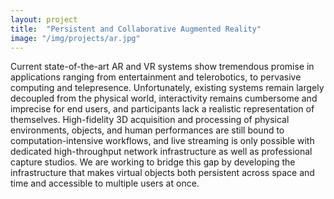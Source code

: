```yaml
---
layout: project
title:  "Persistent and Collaborative Augmented Reality"
image: "/img/projects/ar.jpg"
---
```

Current state-of-the-art AR and VR systems show tremendous promise in applications 
ranging from entertainment and telerobotics, to pervasive computing and telepresence. 
Unfortunately, existing systems remain largely decoupled from the physical world, 
interactivity remains cumbersome and imprecise for end users, and participants lack 
a realistic representation of themselves. High-fidelity 3D acquisition and processing 
of physical environments, objects, and human performances are still bound to 
computation-intensive workflows, and live streaming is only possible with dedicated 
high-throughput network infrastructure as well as professional capture studios. We are 
working to bridge this gap by developing the infrastructure that makes virtual objects both 
persistent across space and time and accessible to multiple users at once.